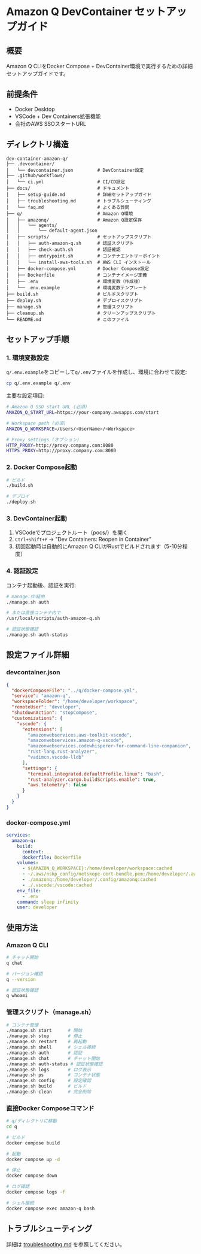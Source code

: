 # Amazon Q DevContainer セットアップガイド

## 概要

Amazon Q CLIをDocker Compose + DevContainer環境で実行するための詳細セットアップガイドです。

## 前提条件

- Docker Desktop
- VSCode + Dev Containers拡張機能
- 会社のAWS SSOスタートURL

## ディレクトリ構造

```
dev-container-amazon-q/
├── .devcontainer/
│   └── devcontainer.json         # DevContainer設定
├── .github/workflows/
│   └── ci.yml                    # CI/CD設定
├── docs/                         # ドキュメント
│   ├── setup-guide.md            # 詳細セットアップガイド
│   ├── troubleshooting.md        # トラブルシューティング
│   └── faq.md                    # よくある質問
├── q/                            # Amazon Q環境
│   ├── amazonq/                  # Amazon Q設定保存
│   │   └── agents/
│   │       └── default-agent.json
│   ├── scripts/                  # セットアップスクリプト
│   │   ├── auth-amazon-q.sh      # 認証スクリプト
│   │   ├── check-auth.sh         # 認証確認
│   │   ├── entrypoint.sh         # コンテナエントリーポイント
│   │   └── install-aws-tools.sh  # AWS CLI インストール
│   ├── docker-compose.yml        # Docker Compose設定
│   ├── Dockerfile                # コンテナイメージ定義
│   ├── .env                      # 環境変数（作成後）
│   └── .env.example              # 環境変数テンプレート
├── build.sh                      # ビルドスクリプト
├── deploy.sh                     # デプロイスクリプト
├── manage.sh                     # 管理スクリプト
├── cleanup.sh                    # クリーンアップスクリプト
└── README.md                     # このファイル
```

## セットアップ手順

### 1. 環境変数設定

`q/.env.example`をコピーして`q/.env`ファイルを作成し、環境に合わせて設定:

```bash
cp q/.env.example q/.env
```

主要な設定項目:
```bash
# Amazon Q SSO start URL (必須)
AMAZON_Q_START_URL=https://your-company.awsapps.com/start

# Workspace path (必須)
AMAZON_Q_WORKSPACE=/Users/<UserName>/<Workspace>

# Proxy settings (オプション)
HTTP_PROXY=http://proxy.company.com:8080
HTTPS_PROXY=http://proxy.company.com:8080
```

### 2. Docker Compose起動

```bash
# ビルド
./build.sh

# デプロイ
./deploy.sh
```

### 3. DevContainer起動

1. VSCodeでプロジェクトルート（pocs/）を開く
2. `Ctrl+Shift+P` → "Dev Containers: Reopen in Container"
3. 初回起動時は自動的にAmazon Q CLIがRustでビルドされます（5-10分程度）

### 4. 認証設定

コンテナ起動後、認証を実行:

```bash
# manage.sh経由
./manage.sh auth

# または直接コンテナ内で
/usr/local/scripts/auth-amazon-q.sh

# 認証状態確認
./manage.sh auth-status
```

## 設定ファイル詳細

### devcontainer.json

```json
{
  "dockerComposeFile": "../q/docker-compose.yml",
  "service": "amazon-q",
  "workspaceFolder": "/home/developer/workspace",
  "remoteUser": "developer",
  "shutdownAction": "stopCompose",
  "customizations": {
    "vscode": {
      "extensions": [
        "amazonwebservices.aws-toolkit-vscode",
        "amazonwebservices.amazon-q-vscode",
        "amazonwebservices.codewhisperer-for-command-line-companion",
        "rust-lang.rust-analyzer",
        "vadimcn.vscode-lldb"
      ],
      "settings": {
        "terminal.integrated.defaultProfile.linux": "bash",
        "rust-analyzer.cargo.buildScripts.enable": true,
        "aws.telemetry": false
      }
    }
  }
}
```

### docker-compose.yml

```yaml
services:
  amazon-q:
    build:
      context: .
      dockerfile: Dockerfile
    volumes:
      - ${AMAZON_Q_WORKSPACE}:/home/developer/workspace:cached
      - ~/.aws/nskp_config/netskope-cert-bundle.pem:/home/developer/.aws/nskp_config/netskope-cert-bundle.pem:cached
      - ./amazonq:/home/developer/.config/amazonq:cached
      - ./.vscode:/vscode:cached
    env_file:
      - .env
    command: sleep infinity
    user: developer
```

## 使用方法

### Amazon Q CLI

```bash
# チャット開始
q chat

# バージョン確認
q --version

# 認証状態確認
q whoami
```

### 管理スクリプト（manage.sh）

```bash
# コンテナ管理
./manage.sh start      # 開始
./manage.sh stop       # 停止
./manage.sh restart    # 再起動
./manage.sh shell      # シェル接続
./manage.sh auth       # 認証
./manage.sh chat       # チャット開始
./manage.sh auth-status # 認証状態確認
./manage.sh logs       # ログ表示
./manage.sh ps         # コンテナ状態
./manage.sh config     # 設定確認
./manage.sh build      # ビルド
./manage.sh clean      # 完全削除
```

### 直接Docker Composeコマンド

```bash
# q/ディレクトリに移動
cd q

# ビルド
docker compose build

# 起動
docker compose up -d

# 停止
docker compose down

# ログ確認
docker compose logs -f

# シェル接続
docker compose exec amazon-q bash
```

## トラブルシューティング

詳細は [troubleshooting.md](troubleshooting.md) を参照してください。
